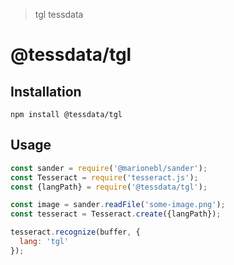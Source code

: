 > tgl tessdata

# @tessdata/tgl

## Installation

```
npm install @tessdata/tgl
```

## Usage

```js
const sander = require('@marionebl/sander');
const Tesseract = require('tesseract.js');
const {langPath} = require('@tessdata/tgl');

const image = sander.readFile('some-image.png');
const tesseract = Tesseract.create({langPath});

tesseract.recognize(buffer, {
  lang: 'tgl'
});
```
